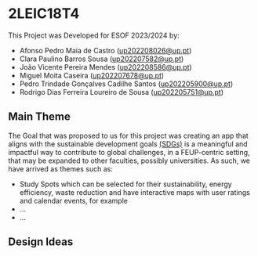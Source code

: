 # 2LEIC18T4

This Project was Developed for ESOF 2023/2024 by:
- Afonso Pedro Maia de Castro 	            (up202208026@up.pt)
- Clara Paulino Barros Sousa 	              (up202207582@up.pt)
- João Vicente Pereira Mendes 	            (up202208586@up.pt)
- Miguel Moita Caseira 	                    (up202207678@up.pt)
- Pedro Trindade Gonçalves Cadilhe Santos 	(up202205900@up.pt)
- Rodrigo Dias Ferreira Loureiro de Sousa 	(up202205751@up.pt)

## Main Theme

The Goal that was proposed to us for this project was creating an app that aligns with the sustainable development goals [(SDGs)](https://www.eca.europa.eu/en/sustainable-development-goals) is a meaningful and impactful way to contribute to global challenges, in a FEUP-centric setting, that may be expanded to other faculties, possibly universities.
As such, we have arrived as themes such as:
- Study Spots which can be selected for their sustainability, energy efficiency, waste reduction and have interactive maps with user ratings and calendar events, for example
- ...
- ...

## Design Ideas

